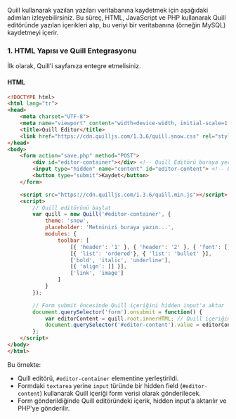 Quill kullanarak yazılan yazıları veritabanına kaydetmek için aşağıdaki adımları izleyebilirsiniz. Bu süreç, HTML, JavaScript ve PHP kullanarak Quill editöründe yazılan içerikleri alıp, bu veriyi bir veritabanına (örneğin MySQL) kaydetmeyi içerir.

### 1. **HTML Yapısı ve Quill Entegrasyonu**

İlk olarak, Quill'i sayfanıza entegre etmelisiniz.

#### HTML

```html
<!DOCTYPE html>
<html lang="tr">
<head>
    <meta charset="UTF-8">
    <meta name="viewport" content="width=device-width, initial-scale=1.0">
    <title>Quill Editor</title>
    <link href="https://cdn.quilljs.com/1.3.6/quill.snow.css" rel="stylesheet">
</head>
<body>
    <form action="save.php" method="POST">
        <div id="editor-container"></div> <!-- Quill Editörü buraya yerleşecek -->
        <input type="hidden" name="content" id="editor-content"> <!-- Quill içeriğini buraya kaydedeceğiz -->
        <button type="submit">Kaydet</button>
    </form>

    <script src="https://cdn.quilljs.com/1.3.6/quill.min.js"></script>
    <script>
        // Quill editörünü başlat
        var quill = new Quill('#editor-container', {
            theme: 'snow',
            placeholder: 'Metninizi buraya yazın...',
            modules: {
                toolbar: [
                    [{ 'header': '1' }, { 'header': '2' }, { 'font': [] }],
                    [{ 'list': 'ordered'}, { 'list': 'bullet' }],
                    ['bold', 'italic', 'underline'],
                    [{ 'align': [] }],
                    ['link', 'image']
                ]
            }
        });

        // Form submit öncesinde Quill içeriğini hidden input'a aktar
        document.querySelector('form').onsubmit = function() {
            var editorContent = quill.root.innerHTML; // Quill içeriğini al
            document.querySelector('#editor-content').value = editorContent; // Hidden input'a ekle
        };
    </script>
</body>
</html>
```

Bu örnekte:

- Quill editörü, `#editor-container` elementine yerleştirildi.
- Formdaki `textarea` yerine `input` türünde bir hidden field (`#editor-content`) kullanarak Quill içeriği form verisi olarak gönderilecek.
- Form gönderildiğinde Quill editöründeki içerik, hidden input'a aktarılır ve PHP'ye gönderilir.
